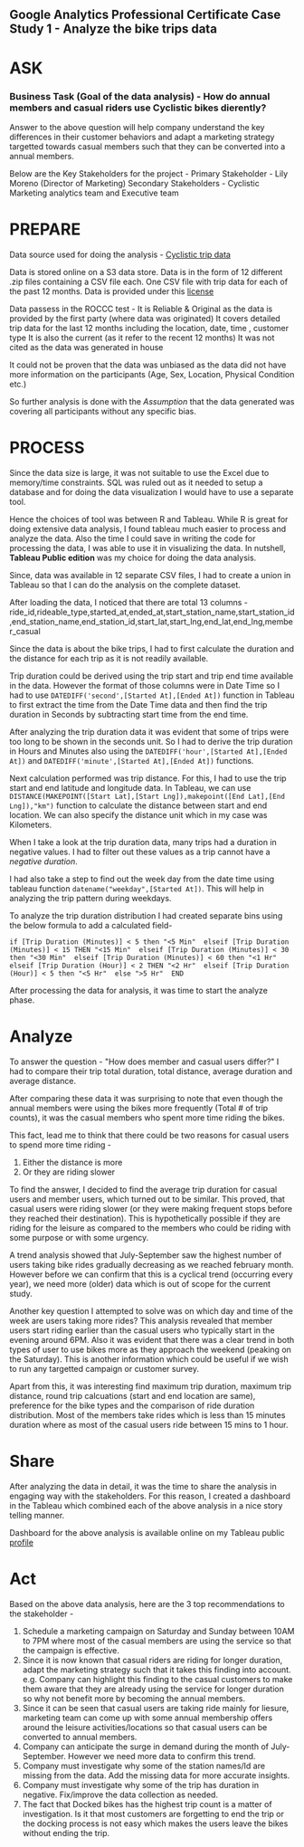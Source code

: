 ## Google Analytics Professional Certificate Case Study 1 - Analyze the bike trips data

# ASK

### Business Task (Goal of the data analysis) - How do annual members and casual riders use Cyclistic bikes dierently?  

Answer to the above question will help company understand the key differences in their customer behaviors and adapt a marketing strategy targetted towards casual members such that they can be converted into a annual members.

Below are the Key Stakeholders for the project - 
  Primary Stakeholder - Lily Moreno (Director of Marketing)
  Secondary Stakeholders - Cyclistic Marketing analytics team and Executive team

# PREPARE

Data source used for doing the analysis - [Cyclistic trip data](https://divvy-tripdata.s3.amazonaws.com/index.html)

Data is stored online on a S3 data store. Data is in the form of 12 different .zip files containing a CSV file each. One CSV file with trip data for each of the past 12 months.
Data is provided under this [license](https://www.divvybikes.com/data-license-agreement)

Data passess in the ROCCC test -
  It is Reliable & Original as the data is provided by the first party (where data was originated)
  It covers detailed trip data for the last 12 months including the location, date, time , customer type
  It is also the current (as it refer to the recent 12 months)
  It was not cited as the data was generated in house
  
It could not be proven that the data was unbiased as the data did not have more information on the participants (Age, Sex, Location, Physical Condition etc.)

So further analysis is done with the *Assumption* that the data generated was covering all participants without any specific bias.

# PROCESS

Since the data size is large, it was not suitable to use the Excel due to memory/time constraints. SQL was ruled out as it needed to setup a database and for doing the data visualization I would have to use a separate tool. 

Hence the choices of tool was between R and Tableau. While R is great for doing extensive data analysis, I found tableau much easier to process and analyze the data. Also the time I could save in writing the code for processing the data, I was able to use it in visualizing the data. In nutshell, **Tableau Public edition** was my choice for doing the data analysis.

Since, data was available in 12 separate CSV files, I had to create a union in Tableau so that I can do the analysis on the complete dataset.

After loading the data, I noticed that there are total 13 columns - ride_id,rideable_type,started_at,ended_at,start_station_name,start_station_id,end_station_name,end_station_id,start_lat,start_lng,end_lat,end_lng,member_casual

Since the data is about the bike trips, I had to first calculate the duration and the distance for each trip as it is not readily available.

Trip duration could be derived using the trip start and trip end time available in the data. However the format of those columns were in Date Time so I had to use `DATEDIFF('second',[Started At],[Ended At])` function in Tableau to first extract the time from the Date Time data and then find the trip duration in Seconds by subtracting start time from the end time.

After analyzing the trip duration data it was evident that some of trips were too long to be shown in the seconds unit. So I had to derive the trip duration in Hours and Minutes also using the `DATEDIFF('hour',[Started At],[Ended At])` and `DATEDIFF('minute',[Started At],[Ended At])` functions.

Next calculation performed was trip distance. For this, I had to use the trip start and end latitude and longitude data. In Tableau, we can use `DISTANCE(MAKEPOINT([Start Lat],[Start Lng]),makepoint([End Lat],[End Lng]),"km")` function to calculate the distance between start and end location. We can also specify the distance unit which in my case was Kilometers.

When I take a look at the trip duration data, many trips had a duration in negative values. I had to filter out these values as a trip cannot have a *negative duration*.

I had also take a step to find out the week day from the date time using tableau function `datename("weekday",[Started At])`. This will help in analyzing the trip pattern during weekdays.

To analyze the trip duration distribution I had created separate bins using the below formula to add a calculated field- 

`if [Trip Duration (Minutes)] < 5 then "<5 Min" 
  elseif [Trip Duration (Minutes)] < 15 THEN "<15 Min" 
  elseif [Trip Duration (Minutes)] < 30 then "<30 Min" 
  elseif [Trip Duration (Minutes)] < 60 then "<1 Hr" 
  elseif [Trip Duration (Hour)] < 2 THEN "<2 Hr" 
  elseif [Trip Duration (Hour)] < 5 then "<5 Hr" 
  else ">5 Hr" 
  END`

After processing the data for analysis, it was time to start the analyze phase.

# Analyze

To answer the question - "How does member and casual users differ?" I had to compare their trip total duration, total distance, average duration and average distance.

After comparing these data it was surprising to note that even though the annual members were using the bikes more frequently (Total # of trip counts), it was the casual members who spent more time riding the bikes.

This fact, lead me to think that there could be two reasons for casual users to spend more time riding -
1. Either the distance is more
2. Or they are riding slower

To find the answer, I decided to find the average trip duration for casual users and member users, which turned out to be similar. This proved, that casual users were riding slower (or they were making frequent stops before they reached their destination). This is hypothetically possible if they are riding for the leisure as compared to the members who could be riding with some purpose or with some urgency.

A trend analysis showed that July-September saw the highest number of users taking bike rides gradually decreasing as we reached february month. However before we can confirm that this is a cyclical trend (occurring every year), we need more (older) data which is out of scope for the current study.

Another key question I attempted to solve was on which day and time of the week are users taking more rides? This analysis revealed that member users start riding earlier than the casual users who typically start in the evening around 6PM. Also it was evident that there was a clear trend in both types of user to use bikes more as they approach the weekend (peaking on the Saturday). This is another information which could be useful if we wish to run any targetted campaign or customer survey.

Apart from this, it was interesting find maximum trip duration, maximum trip distance, round trip calcuations (start and end location are same), preference for the bike types and the comparison of ride duration distribution. Most of the members take rides which is less than 15 minutes duration where as most of the casual users ride between 15 mins to 1 hour.

# Share

After analyzing the data in detail, it was the time to share the analysis in engaging way with the stakeholders. For this reason, I created a dashboard in the Tableau which combined each of the above analysis in a nice story telling manner.

Dashboard for the above analysis is available online on my Tableau public [profile](https://public.tableau.com/profile/jamesbond#!/vizhome/Case_Study_1_16190131371450/Dashboard1)

# Act

Based on the above data analysis, here are the 3 top recommendations to the stakeholder -
1. Schedule a marketing campaign on Saturday and Sunday between 10AM to 7PM where most of the casual members are using the service so that the campaign is effective.
2. Since it is now known that casual riders are riding for longer duration, adapt the marketing strategy such that it takes this finding into account. e.g. Company can highlight this finding to the casual customers to make them aware that they are already using the service for longer duration so why not benefit more by becoming the annual members. 
3. Since it can be seen that casual users are taking ride mainly for liesure, marketing team can come up with some annual membership offers around the leisure activities/locations so that casual users can be converted to annual members.
4. Company can anticipate the surge in demand during the month of July-September. However we need more data to confirm this trend.
5. Company must investigate why some of the station names/Id are missing from the data. Add the missing data for more accurate insights.
6. Company must investigate why some of the trip has duration in negative. Fix/improve the data collection as needed.
7. The fact that Docked bikes has the highest trip count is a matter of investigation. Is it that most customers are forgetting to end the trip or the docking process is not easy which makes the users leave the bikes without ending the trip.






  

  
